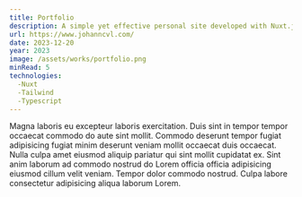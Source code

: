 ```yaml
---
title: Portfolio
description: A simple yet effective personal site developed with Nuxt.js. My first step into professional web presence.
url: https://www.johanncvl.com/
date: 2023-12-20
year: 2023
image: /assets/works/portfolio.png
minRead: 5
technologies:
  -Nuxt
  -Tailwind
  -Typescript
---
```

Magna laboris eu excepteur laboris exercitation. Duis sint in tempor tempor occaecat commodo do aute sint mollit. Commodo deserunt tempor fugiat adipisicing fugiat minim deserunt veniam mollit occaecat duis occaecat. Nulla culpa amet eiusmod aliquip pariatur qui sint mollit cupidatat ex. Sint anim laborum ad commodo nostrud do Lorem officia officia adipisicing eiusmod cillum velit veniam. Tempor dolor commodo nostrud. Culpa labore consectetur adipisicing aliqua laborum Lorem.